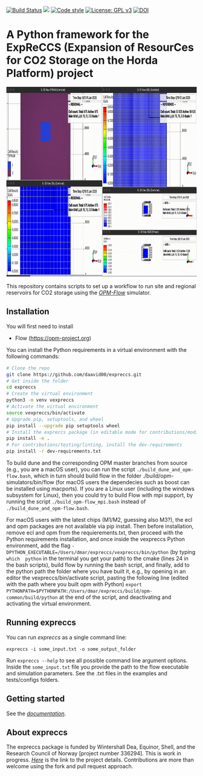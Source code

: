 [![Build Status](https://github.com/daavid00/expreccs/actions/workflows/CI.yml/badge.svg)](https://github.com/daavid00/expreccs/actions/workflows/CI.yml)
<a href="https://www.python.org/"><img src="https://img.shields.io/badge/python-3.8%20|%203.9%20|%203.10%20|%203.11-blue.svg"></a>
[![Code style](https://img.shields.io/badge/code%20style-black-000000.svg)](https://github.com/ambv/black)
[![License: GPL v3](https://img.shields.io/badge/License-GPLv3-blue.svg)](https://www.gnu.org/licenses/gpl-3.0)
[![DOI](https://zenodo.org/badge/619946083.svg)](https://zenodo.org/badge/latestdoi/619946083)

# A Python framework for the ExpReCCS (Expansion of ResourCes for CO2 Storage on the Horda Platform) project

<img src="docs/text/figs/expreccs.gif" width="830" height="500">

This repository contains scripts to set up a workflow to run site and regional reservoirs for CO2 storage using the [_OPM-Flow_](https://opm-project.org/?page_id=19) simulator.

## Installation
You will first need to install
* Flow (https://opm-project.org)

You can install the Python requirements in a virtual environment with the following commands:

```bash
# Clone the repo
git clone https://github.com/daavid00/expreccs.git
# Get inside the folder
cd expreccs
# Create the virtual environment
python3 -m venv vexpreccs
# Activate the virtual environment
source vexpreccs/bin/activate
# Upgrade pip, setuptools, and wheel
pip install --upgrade pip setuptools wheel
# Install the expreccs package (in editable mode for contributions/modifications; otherwise, pip install .)
pip install -e .
# For contributions/testing/linting, install the dev-requirements
pip install -r dev-requirements.txt
``` 

To build dune and the corresponding OPM master branches from source (e.g., you are a macOS user), you can run the script
`./build_dune_and_opm-flow.bash`, which in turn should build flow in the folder ./build/opm-simulators/bin/flow (for macOS users the dependecies such as boost can be installed using macports).
If you are a Linux user (including the windows subsystem for Linux), then you could try to build Flow with mpi support,
by running the script `./build_opm-flow_mpi.bash` instead of `./build_dune_and_opm-flow.bash`.

For macOS users with the latest chips (M1/M2, guessing also M3?), the ecl and opm packages are not available via pip install. Then before installation, remove ecl and opm from the requierements.txt, then proceed with the Python requirements installation, and  once inside the vexpreccs Python environment, add the flag `-DPYTHON_EXECUTABLE=/Users/dmar/expreccs/vexpreccs/bin/python` (by typing `which  python` in the terminal you get your path) to the cmake (lines 24 in the bash scripts), build flow by running the bash script, and finally, add to the python path the folder where you have built it, e.g., by opening in an editor the vexpreccs/bin/activate script, pasting the following line (edited with the path where you built opm with Python) 
`export PYTHONPATH=$PYTHONPATH:/Users/dmar/expreccs/build/opm-common/build/python` at the end of the script, and deactivating and activating the virtual environment.

## Running expreccs
You can run _expreccs_ as a single command line:
```
expreccs -i some_input.txt -o some_output_folder
```
Run `expreccs --help` to see all possible command line argument options. Inside the `some_input.txt` file you provide the path to the
flow executable and simulation parameters. See the .txt files in the examples and tests/configs folders.

## Getting started
See the [_documentation_](https://daavid00.github.io/expreccs/introduction.html). 

## About expreccs
The expreccs package is funded by Wintershall Dea, Equinor, Shell, and the Research Council of Norway [project number 336294].
This is work in progress. [_Here_](https://www.norceresearch.no/en/projects/expansion-of-resources-for-co2-storage-on-the-horda-platform-expreccs) is the link to the project details.
Contributions are more than welcome using the fork and pull request approach.
